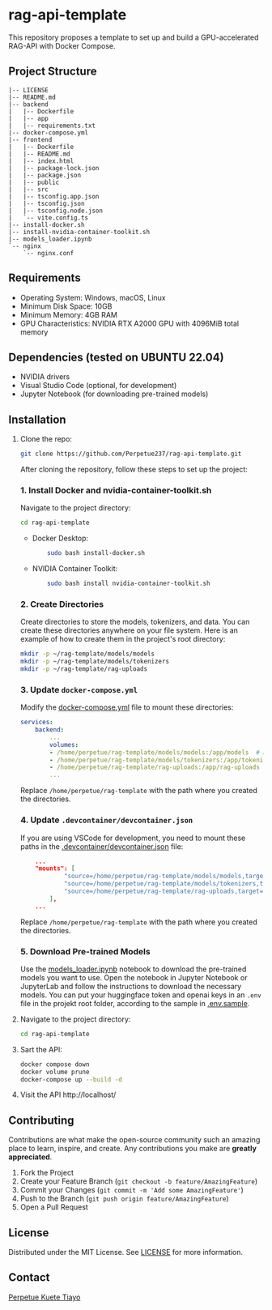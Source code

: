# rag-api-template
This repository proposes a template to set up and build a GPU-accelerated RAG-API with Docker Compose.

## Project Structure

```plaintext
|-- LICENSE
|-- README.md
|-- backend
|   |-- Dockerfile
|   |-- app
|   |-- requirements.txt
|-- docker-compose.yml
|-- frontend
|   |-- Dockerfile
|   |-- README.md
|   |-- index.html
|   |-- package-lock.json
|   |-- package.json
|   |-- public
|   |-- src
|   |-- tsconfig.app.json
|   |-- tsconfig.json
|   |-- tsconfig.node.json
|   `-- vite.config.ts
|-- install-docker.sh
|-- install-nvidia-container-toolkit.sh
|-- models_loader.ipynb
`-- nginx
    `-- nginx.conf
```

## Requirements

- Operating System: Windows, macOS, Linux
- Minimum Disk Space: 10GB
- Minimum Memory: 4GB RAM
- GPU Characteristics: NVIDIA RTX A2000 GPU with 4096MiB total memory

## Dependencies (tested on UBUNTU 22.04) 

- NVIDIA drivers
- Visual Studio Code (optional, for development)
- Jupyter Notebook (for downloading pre-trained models)

## Installation

1. Clone the repo:
    ```sh
    git clone https://github.com/Perpetue237/rag-api-template.git
    ```

    After cloning the repository, follow these steps to set up the project:

    ### 1. Install Docker and nvidia-container-toolkit.sh
    Navigate to the project directory:
    ```sh
    cd rag-api-template
    ```
    
    - Docker Desktop:
        ```sh
            sudo bash install-docker.sh
        ```

    - NVIDIA Container Toolkit:
        ```sh
            sudo bash install nvidia-container-toolkit.sh
        ```


    ### 2. Create Directories
    Create directories to store the models, tokenizers, and data. You can create these directories anywhere on your file system. Here is an example of how to create them in the project's root directory:

    ```sh
    mkdir -p ~/rag-template/models/models
    mkdir -p ~/rag-template/models/tokenizers
    mkdir -p ~/rag-template/rag-uploads
    ```

    ### 3. Update `docker-compose.yml`
    Modify the [docker-compose.yml](`docker-compose.yml`) file to mount these directories:

    ```yaml
    services:
        backend:
            ...
            volumes:
            - /home/perpetue/rag-template/models/models:/app/models  # Mount the models directory
            - /home/perpetue/rag-template/models/tokenizers:/app/tokenizers  # Mount the tokenizers directory
            - /home/perpetue/rag-template/rag-uploads:/app/rag-uploads  # Mount the uploads directory
            ...
    ```
    Replace `/home/perpetue/rag-template` with the path where you created the directories.

    ### 4. Update `.devcontainer/devcontainer.json`
    If you are using VSCode for development, you need to mount these paths in the [.devcontainer/devcontainer.json](`devcontainer.json`) file:

    ```json
        ...
        "mounts": [
                "source=/home/perpetue/rag-template/models/models,target=/app/models,type=bind,consistency=cached",
                "source=/home/perpetue/rag-template/models/tokenizers,target=/app/tokenizers,type=bind,consistency=cached",
                "source=/home/perpetue/rag-template/rag-uploads,target=/app/rag-uploads,type=bind,consistency=cached"
            ],
        ...
    ```
    Replace `/home/perpetue/rag-template` with the path where you created the directories.

    ### 5. Download Pre-trained Models
    Use the [models_loader.ipynb](models_loader.ipynb) notebook to download the pre-trained models you want to use. Open the notebook in Jupyter Notebook or JupyterLab and follow the instructions to download the necessary models. You can put your huggingface token and openai keys in an `.env` file in the projekt root folder, according to the sample in [.env.sample](`.env.sample`). 

2. Navigate to the project directory:
    ```sh
    cd rag-api-template
    ```
3. Sart the API:
    ```sh
    docker compose down
    docker volume prune
    docker-compose up --build -d
    ```
4. Visit the API
    http://localhost/
    
## Contributing

Contributions are what make the open-source community such an amazing place to learn, inspire, and create. Any contributions you make are **greatly appreciated**.

1. Fork the Project
2. Create your Feature Branch (`git checkout -b feature/AmazingFeature`)
3. Commit your Changes (`git commit -m 'Add some AmazingFeature'`)
4. Push to the Branch (`git push origin feature/AmazingFeature`)
5. Open a Pull Request

## License

Distributed under the MIT License. See [LICENSE](LICENSE) for more information.

## Contact

[Perpetue Kuete Tiayo](https://www.linkedin.com/in/perpetue-k-375306185)

